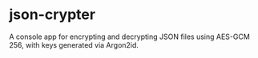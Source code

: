 # json-crypter
A console app for encrypting and decrypting JSON files using AES-GCM 256, with keys generated via Argon2id.
